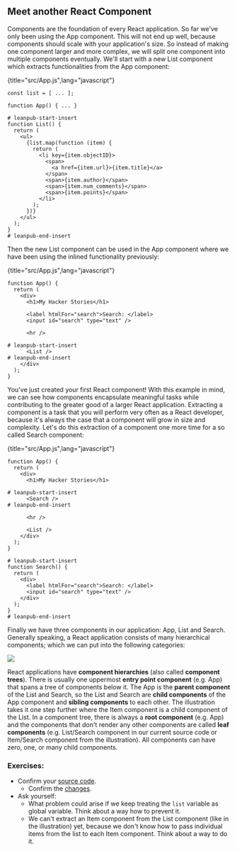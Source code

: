 ## Meet another React Component

Components are the foundation of every React application. So far we've only been using the App component. This will not end up well, because components should scale with your application's size. So instead of making one component larger and more complex, we will split one component into multiple components eventually. We'll start with a new List component which extracts functionalities from the App component:

{title="src/App.js",lang="javascript"}
~~~~~~~
const list = [ ... ];

function App() { ... }

# leanpub-start-insert
function List() {
  return (
    <ul>
      {list.map(function (item) {
        return (
          <li key={item.objectID}>
            <span>
              <a href={item.url}>{item.title}</a>
            </span>
            <span>{item.author}</span>
            <span>{item.num_comments}</span>
            <span>{item.points}</span>
          </li>
        );
      })}
    </ul>
  );
}
# leanpub-end-insert
~~~~~~~

Then the new List component can be used in the App component where we have been using the inlined functionality previously:

{title="src/App.js",lang="javascript"}
~~~~~~~
function App() {
  return (
    <div>
      <h1>My Hacker Stories</h1>

      <label htmlFor="search">Search: </label>
      <input id="search" type="text" />

      <hr />

# leanpub-start-insert
      <List />
# leanpub-end-insert
    </div>
  );
}
~~~~~~~

You've just created your first React component! With this example in mind, we can see how components encapsulate meaningful tasks while contributing to the greater good of a larger React application. Extracting a component is a task that you will perform very often as a React developer, because it's always the case that a component will grow in size and complexity. Let's do this extraction of a component one more time for a so called Search component:

{title="src/App.js",lang="javascript"}
~~~~~~~
function App() {
  return (
    <div>
      <h1>My Hacker Stories</h1>

# leanpub-start-insert
      <Search />
# leanpub-end-insert

      <hr />

      <List />
    </div>
  );
}

# leanpub-start-insert
function Search() {
  return (
    <div>
      <label htmlFor="search">Search: </label>
      <input id="search" type="text" />
    </div>
  );
}
# leanpub-end-insert
~~~~~~~

Finally we have three components in our application: App, List and Search. Generally speaking, a React application consists of many hierarchical components; which we can put into the following categories:

![](images/component-tree.png)

React applications have **component hierarchies** (also called **component trees**). There is usually one uppermost **entry point component** (e.g. App) that spans a tree of components below it. The App is the **parent component** of the List and Search, so the List and Search are **child components** of the App component and **sibling components** to each other. The illustration takes it one step further where the Item component is a child component of the List. In a component tree, there is always a **root component** (e.g. App) and the components that don't render any other components are called **leaf components** (e.g. List/Search component in our current source code or Item/Search component from the illustration). All components can have zero, one, or many child components.

### Exercises:

* Confirm your [source code](https://codesandbox.io/s/github/the-road-to-learn-react/hacker-stories/tree/2021/Meet-another-React-Component).
  * Confirm the [changes](https://github.com/the-road-to-learn-react/hacker-stories/compare/2021/Lists-in-React...2021/Meet-another-React-Component).
* Ask yourself:
  * What problem could arise if we keep treating the `list` variable as global variable. Think about a way how to prevent it.
  * We can't extract an Item component from the List component (like in the illustration) yet, because we don't know how to pass individual items from the list to each Item component. Think about a way to do it.
